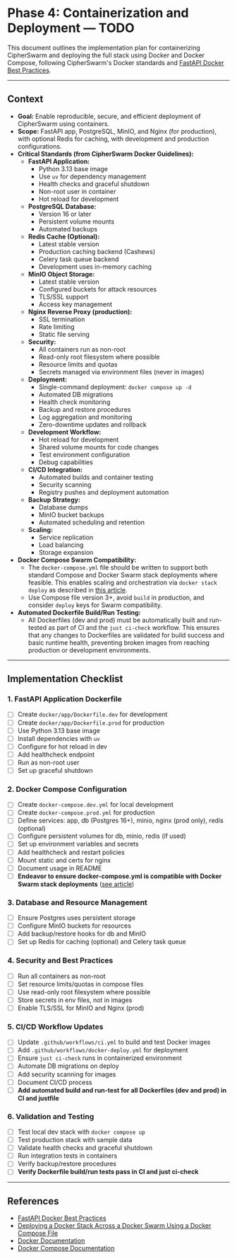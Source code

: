 # Phase 4: Containerization and Deployment — TODO

This document outlines the implementation plan for containerizing CipherSwarm and deploying the full stack using Docker and Docker Compose, following CipherSwarm's Docker standards and [FastAPI Docker Best Practices](https://fastapi.tiangolo.com/deployment/docker/).

---

## Context

- **Goal:** Enable reproducible, secure, and efficient deployment of CipherSwarm using containers.
- **Scope:** FastAPI app, PostgreSQL, MinIO, and Nginx (for production), with optional Redis for caching, with development and production configurations.
- **Critical Standards (from CipherSwarm Docker Guidelines):**
  - **FastAPI Application:**
    - Python 3.13 base image
    - Use `uv` for dependency management
    - Health checks and graceful shutdown
    - Non-root user in container
    - Hot reload for development
  - **PostgreSQL Database:**
    - Version 16 or later
    - Persistent volume mounts
    - Automated backups
  - **Redis Cache (Optional):**
    - Latest stable version
    - Production caching backend (Cashews)
    - Celery task queue backend
    - Development uses in-memory caching
  - **MinIO Object Storage:**
    - Latest stable version
    - Configured buckets for attack resources
    - TLS/SSL support
    - Access key management
  - **Nginx Reverse Proxy (production):**
    - SSL termination
    - Rate limiting
    - Static file serving
  - **Security:**
    - All containers run as non-root
    - Read-only root filesystem where possible
    - Resource limits and quotas
    - Secrets managed via environment files (never in images)
  - **Deployment:**
    - Single-command deployment: `docker compose up -d`
    - Automated DB migrations
    - Health check monitoring
    - Backup and restore procedures
    - Log aggregation and monitoring
    - Zero-downtime updates and rollback
  - **Development Workflow:**
    - Hot reload for development
    - Shared volume mounts for code changes
    - Test environment configuration
    - Debug capabilities
  - **CI/CD Integration:**
    - Automated builds and container testing
    - Security scanning
    - Registry pushes and deployment automation
  - **Backup Strategy:**
    - Database dumps
    - MinIO bucket backups
    - Automated scheduling and retention
  - **Scaling:**
    - Service replication
    - Load balancing
    - Storage expansion
- **Docker Compose Swarm Compatibility:**
  - The `docker-compose.yml` file should be written to support both standard Compose and Docker Swarm stack deployments where feasible. This enables scaling and orchestration via `docker stack deploy` as described in [this article](https://towardsaws.com/deploying-a-docker-stack-across-a-docker-swarm-using-a-docker-compose-file-ddac4c0253da).
  - Use Compose file version 3+, avoid `build` in production, and consider `deploy` keys for Swarm compatibility.
- **Automated Dockerfile Build/Run Testing:**
  - All Dockerfiles (dev and prod) must be automatically built and run-tested as part of CI and the `just ci-check` workflow. This ensures that any changes to Dockerfiles are validated for build success and basic runtime health, preventing broken images from reaching production or development environments.

---

## Implementation Checklist

### 1. FastAPI Application Dockerfile

- [ ] Create `docker/app/Dockerfile.dev` for development
- [ ] Create `docker/app/Dockerfile.prod` for production
- [ ] Use Python 3.13 base image
- [ ] Install dependencies with `uv`
- [ ] Configure for hot reload in dev
- [ ] Add healthcheck endpoint
- [ ] Run as non-root user
- [ ] Set up graceful shutdown

### 2. Docker Compose Configuration

- [ ] Create `docker-compose.dev.yml` for local development
- [ ] Create `docker-compose.prod.yml` for production
- [ ] Define services: app, db (Postgres 16+), minio, nginx (prod only), redis (optional)
- [ ] Configure persistent volumes for db, minio, redis (if used)
- [ ] Set up environment variables and secrets
- [ ] Add healthcheck and restart policies
- [ ] Mount static and certs for nginx
- [ ] Document usage in README
- [ ] **Endeavor to ensure docker-compose.yml is compatible with Docker Swarm stack deployments** ([see article](https://towardsaws.com/deploying-a-docker-stack-across-a-docker-swarm-using-a-docker-compose-file-ddac4c0253da))

### 3. Database and Resource Management

- [ ] Ensure Postgres uses persistent storage
- [ ] Configure MinIO buckets for resources
- [ ] Add backup/restore hooks for db and MinIO
- [ ] Set up Redis for caching (optional) and Celery task queue

### 4. Security and Best Practices

- [ ] Run all containers as non-root
- [ ] Set resource limits/quotas in compose files
- [ ] Use read-only root filesystem where possible
- [ ] Store secrets in env files, not in images
- [ ] Enable TLS/SSL for MinIO and Nginx (prod)

### 5. CI/CD Workflow Updates

- [ ] Update `.github/workflows/ci.yml` to build and test Docker images
- [ ] Add `.github/workflows/docker-deploy.yml` for deployment
- [ ] Ensure `just ci-check` runs in containerized environment
- [ ] Automate DB migrations on deploy
- [ ] Add security scanning for images
- [ ] Document CI/CD process
- [ ] **Add automated build and run-test for all Dockerfiles (dev and prod) in CI and justfile**

### 6. Validation and Testing

- [ ] Test local dev stack with `docker compose up`
- [ ] Test production stack with sample data
- [ ] Validate health checks and graceful shutdown
- [ ] Run integration tests in containers
- [ ] Verify backup/restore procedures
- [ ] **Verify Dockerfile build/run tests pass in CI and just ci-check**

---

## References

- [FastAPI Docker Best Practices](https://fastapi.tiangolo.com/deployment/docker/)
- [Deploying a Docker Stack Across a Docker Swarm Using a Docker Compose File](https://towardsaws.com/deploying-a-docker-stack-across-a-docker-swarm-using-a-docker-compose-file-ddac4c0253da)
- [Docker Documentation](https://docs.docker.com)
- [Docker Compose Documentation](https://docs.docker.com/compose)

